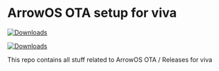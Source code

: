 # ArrowOS OTA setup for viva

[![Downloads](https://img.shields.io/github/downloads/grimanos/releases/total?style=for-the-badge)](https://github.com/grimanos/releases/releases)

[![Downloads](https://img.shields.io/github/downloads/grimanos/releases/total?style=for-the-badge)](https://github.com/grimanos/releases/releases)

This repo contains all stuff related to ArrowOS OTA / Releases for viva

